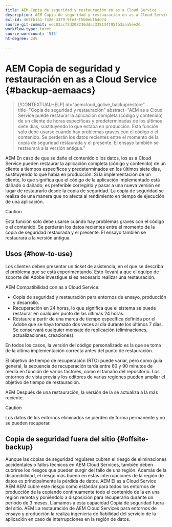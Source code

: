 ```yaml
---
title: AEM Copia de seguridad y restauración en as a Cloud Service
description: AEM Copia de seguridad y restauración en as a Cloud Service
exl-id: 469fb1a1-7426-4379-9fe3-f5b0ebf64d74
source-git-commit: eec03acf5d208236ddac338134f95fb3aaa5ee26
workflow-type: tm+mt
source-wordcount: '515'
ht-degree: 24%

---
```



# AEM Copia de seguridad y restauración en as a Cloud Service {#backup-aemaacs}

>[!CONTEXTUALHELP]
>id="aemcloud_golive_backuprestore"
>title="Copia de seguridad y restauración"
>abstract="AEM as a Cloud Service puede restaurar la aplicación completa (código y contenido) de un cliente de horas específicas y predeterminadas de los últimos siete días, sustituyendo lo que estaba en producción. Esta función solo debe usarse cuando hay problemas graves con el código o el contenido. Se perderán los datos recientes entre el momento de la copia de seguridad restaurada y el presente. El ensayo también se restaurará a la versión antigua."

AEM En caso de que se dañe el contenido o los datos, los as a Cloud Service pueden restaurar la aplicación completa (código y contenido) de un cliente a tiempos específicos y predeterminados en los últimos siete días, sustituyendo lo que había en producción.
Si la implementación de un cliente, lo que significa que el código de la aplicación implementado está dañado o dañado, es preferible corregirlo y pasar a una nueva versión en lugar de restaurarlo desde la copia de seguridad. La copia de seguridad se realiza de una manera que no afecta al rendimiento en tiempo de ejecución de una aplicación.

>[!CAUTION]
>
>Esta función solo debe usarse cuando hay problemas graves con el código o el contenido. Se perderán los datos recientes entre el momento de la copia de seguridad restaurada y el presente. El ensayo también se restaurará a la versión antigua.

## Usos {#how-to-use}

Los clientes deben presentar un ticket de asistencia, en el que se describa el problema que se está experimentando. Esto llevará a que el equipo de soporte del Adobe investigue si es necesario realizar una restauración.

AEM Compatibilidad con as a Cloud Service:

* Copia de seguridad y restauración para entornos de ensayo, producción y desarrollo.
* Recuperación en 24 horas, lo que significa que el sistema se puede restaurar en cualquier punto de las últimas 24 horas.
* Restaure a partir de una marca de tiempo específica definida por el Adobe que se haya tomado dos veces al día durante los últimos 7 días.  Se conservará cualquier mensaje de replicación (eliminaciones, actualizaciones, creaciones).

En todos los casos, la versión del código personalizado es la que se toma de la última implementación correcta antes del punto de restauración.

El objetivo de tiempo de recuperación (RTO) puede variar, pero como guía general, la secuencia de recuperación tarda entre 60 y 90 minutos de media en función de varios factores, como el tamaño del repositorio. Los entornos de vista previa y los editores de varias regiones pueden ampliar el objetivo de tiempo de restauración.

AEM Después de una restauración, la versión de la se actualiza a la más reciente.

>[!CAUTION]
>
>Los datos de los entornos eliminados se pierden de forma permanente y no se pueden recuperar.

## Copia de seguridad fuera del sitio {#offsite-backup}

Aunque las copias de seguridad regulares cubren el riesgo de eliminaciones accidentales o fallos técnicos en AEM Cloud Services, también deben cubrirse los riesgos que pueden surgir del fallo de una región. Además de la disponibilidad, el riesgo más bueno en estas interrupciones de la región de datos es principalmente la pérdida de datos.
AEM El as a Cloud Service AEM AEM cubre este riesgo como estándar para todos los entornos de producción de la copiando continuamente todo el contenido de la en una región remota y poniéndolo a disposición para recuperarlo durante un periodo de 3 meses. Llamamos a esta capacidad Copia de seguridad fuera del sitio.
AEM La restauración de AEM Cloud Services para entornos de ensayo y producción la realiza ingeniería de fiabilidad del servicio de la aplicación en caso de interrupciones en la región de datos.
